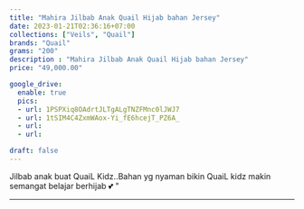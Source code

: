 ```yaml
---
title: "Mahira Jilbab Anak Quail Hijab bahan Jersey"
date: 2023-01-21T02:36:16+07:00
collections: ["Veils", "Quail"]
brands: "Quail"
grams: "200"
description : "Mahira Jilbab Anak Quail Hijab bahan Jersey"
price: "49,000.00"

google_drive:
  enable: true
  pics:
  - url: 1PSPXiq8OAdrtJLTgALgTNZFMnc0lJWJ7
  - url: 1tSIM4C4ZxmWAox-Yi_fE6hcejT_PZ6A_
  - url: 
  - url: 

draft: false
---
```


Jilbab anak buat QuaiL Kidz..Bahan yg nyaman bikin QuaiL kidz makin semangat belajar berhijab 💕 "

---------      
  
